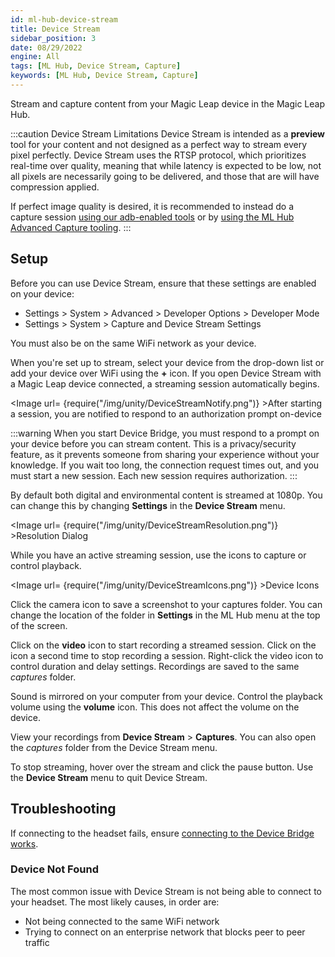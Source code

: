 ```yaml
---
id: ml-hub-device-stream
title: Device Stream
sidebar_position: 3
date: 08/29/2022
engine: All
tags: [ML Hub, Device Stream, Capture]
keywords: [ML Hub, Device Stream, Capture]
---
```


Stream and capture content from your Magic Leap device in the Magic Leap Hub.

:::caution Device Stream Limitations
Device Stream is intended as a **preview** tool for your content and not designed as a perfect way to stream every pixel perfectly. Device Stream uses the RTSP protocol, which prioritizes real-time over quality, meaning that while latency is expected to be low, not all pixels are necessarily going to be delivered, and those that are will have compression applied.

If perfect image quality is desired, it is recommended to instead do a capture session [using our adb-enabled tools](/versioned_docs/version-02-Aug-2023/guides/developer-tools/android-debug-bridge/android-capture-commands) or by [using the ML Hub Advanced Capture tooling](/versioned_docs/version-02-Aug-2023/guides/developer-tools/ml-hub/ml-hub-advanced-capture).
:::

## Setup

Before you can use Device Stream, ensure that these settings are enabled on your device:

* Settings > System > Advanced > Developer Options > Developer Mode
* Settings > System > Capture and Device Stream Settings

You must also be on the same WiFi network as your device.

When you're set up to stream, select your device from the drop-down list or add your device over WiFi using the **+** icon.  If you open Device Stream with a Magic Leap device connected, a streaming session automatically begins.

<Image url= {require("/img/unity/DeviceStreamNotify.png")} >After starting a session, you are notified to respond to an authorization prompt on-device</Image>

:::warning
When you start Device Bridge, you must respond to a prompt on your device before you can stream content. This is a privacy/security feature, as it prevents someone from sharing your experience without your knowledge. If you wait too long, the connection request times out, and you must start a new session. Each new session requires authorization.
:::

By default both digital and environmental content is streamed at 1080p. You can change this by changing **Settings** in the **Device Stream** menu.

<Image url= {require("/img/unity/DeviceStreamResolution.png")} >Resolution Dialog</Image>

While you have an active streaming session, use the icons to capture or control playback.

<Image url= {require("/img/unity/DeviceStreamIcons.png")} >Device Icons</Image>

Click the camera icon to save a screenshot to your captures folder. You can change the location of the folder in **Settings** in the ML Hub menu at the top of the screen.

Click on the **video** icon to start recording a streamed session. Click on the icon a second time to stop recording a session. Right-click the video icon to control duration and delay settings. Recordings are saved to the same *captures* folder.

Sound is mirrored on your computer from your device. Control the playback volume using the **volume** icon. This does not affect the volume on the device.

View your recordings from **Device Stream** > **Captures**. You can also open the *captures* folder from the Device Stream menu.

To stop streaming, hover over the stream and click the pause button. Use the **Device Stream** menu to quit Device Stream.

## Troubleshooting

If connecting to the headset fails, ensure [connecting to the Device Bridge works](/versioned_docs/version-02-Aug-2023/guides/developer-tools/ml-hub/ml-hub-device-bridge#wifi-bridge).

### Device Not Found

The most common issue with Device Stream is not being able to connect to your headset. The most likely causes, in order are:

- Not being connected to the same WiFi network
- Trying to connect on an enterprise network that blocks peer to peer traffic

